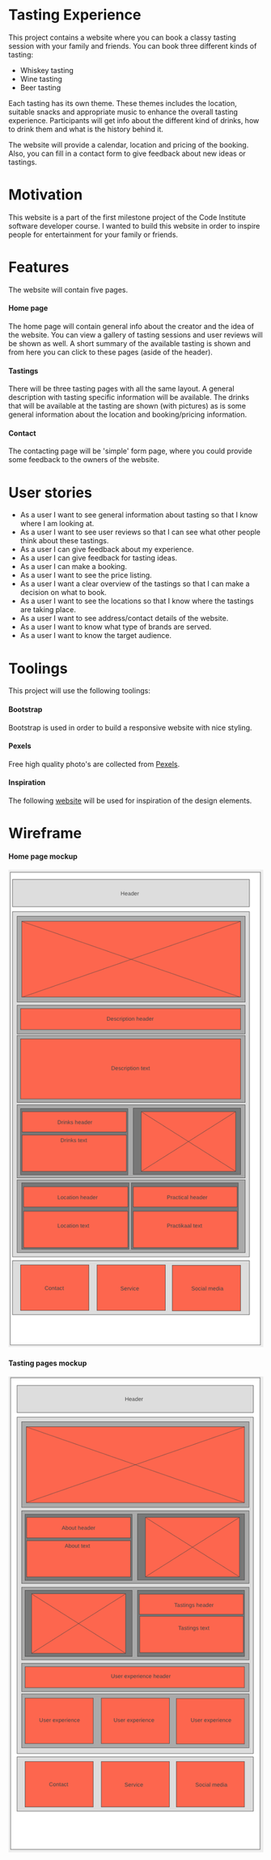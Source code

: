 # Tasting Experience
This project contains a website where you can book a classy tasting session with your family and friends. You can book three different kinds of tasting:

- Whiskey tasting
- Wine tasting
- Beer tasting

Each tasting has its own theme. These themes includes the location, suitable snacks and appropriate music to enhance the overall tasting experience. Participants will get info about the different kind of drinks, how to drink them and what is the history behind it.

The website will provide a calendar, location and pricing of the booking. Also, you can fill in a contact form to give feedback about new ideas or tastings.

# Motivation
This website is a part of the first milestone project of the Code Institute software developer course. I wanted to build this website in order to inspire people for entertainment for your family or friends.

# Features
The website will contain five pages.

#### Home page
The home page will contain general info about the creator and the idea of the website. You can view a gallery of tasting sessions and user reviews will be shown as well. A short summary of the available tasting is shown and from here you can click to these pages (aside of the header).

#### Tastings
There will be three tasting pages with all the same layout. A general description with tasting specific information will be available. The drinks that will be available at the tasting are shown (with pictures) as is some general information about the location and booking/pricing information.

#### Contact
The contacting page will be 'simple' form page, where you could provide some feedback to the owners of the website.

# User stories
- As a user I want to see general information about tasting so that I know where I am looking at.
- As a user I want to see user reviews so that I can see what other people think about these tastings.
- As a user I can give feedback about my experience.
- As a user I can give feedback for tasting ideas.
- As a user I can make a booking.
- As a user I want to see the price listing.
- As a user I want a clear overview of the tastings so that I can make a decision on what to book.
- As a user I want to see the locations so that I know where the tastings are taking place.
- As a user I want to see address/contact details of the website.
- As a user I want to know what type of brands are served.
- As a user I want to know the target audience.

# Toolings
This project will use the following toolings:

#### Bootstrap
Bootstrap is used in order to build a responsive website with nice styling.

#### Pexels
Free high quality photo's are collected from [Pexels](https://www.pexels.com/).

#### Inspiration
The following [website](https://debut-demo.myshopify.com/) will be used for inspiration of the design elements.

# Wireframe
#### Home page mockup
![Home page wireframe](https://github.com/Seboeb/Code-Institute/blob/master/assets/images/home-page.png)

#### Tasting pages mockup
![Tasting wireframe](https://github.com/Seboeb/Code-Institute/blob/master/assets/images/tasting-pages.png)
